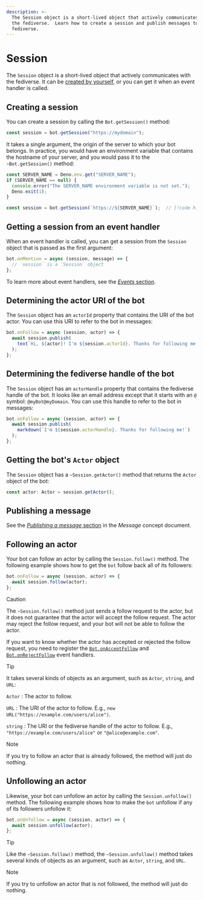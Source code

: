 ```yaml
---
description: >-
  The Session object is a short-lived object that actively communicates with
  the fediverse.  Learn how to create a session and publish messages to the
  fediverse.
---
```


Session
=======

The `Session` object is a short-lived object that actively communicates with
the fediverse.  It can be [created by yourself](#creating-a-session),
or you can get it when an event handler is called.


Creating a session
------------------

You can create a session by calling the `Bot.getSession()` method:

~~~~ typescript
const session = bot.getSession("https://mydomain");
~~~~

It takes a single argument, the origin of the server to which your bot belongs.
In practice, you would have an environment variable that contains the hostname
of your server, and you would pass it to the `~Bot.getSession()` method:

~~~~ typescript
const SERVER_NAME = Deno.env.get("SERVER_NAME");
if (SERVER_NAME == null) {
  console.error("The SERVER_NAME environment variable is not set.");
  Deno.exit(1);
}

const session = bot.getSession(`https://${SERVER_NAME}`);  // [!code highlight]
~~~~


Getting a session from an event handler
---------------------------------------

When an event handler is called, you can get a session from the `Session`
object that is passed as the first argument:

~~~~ typescript
bot.onMention = async (session, message) => {
  // `session` is a `Session` object
};
~~~~

To learn more about event handlers, see the [*Events* section](./events.md).


Determining the actor URI of the bot
------------------------------------

The `Session` object has an `actorId` property that contains the URI of the bot
actor.  You can use this URI to refer to the bot in messages:

~~~~ typescript
bot.onFollow = async (session, actor) => {
  await session.publish(
    text`Hi, ${actor}! I'm ${session.actorId}. Thanks for following me!`
  );
};
~~~~


Determining the fediverse handle of the bot
-------------------------------------------

The `Session` object has an `actorHandle` property that contains the fediverse
handle of the bot.  It looks like an email address except that it starts with
an `@` symbol: `@myBot@myDomain`.  You can use this handle to refer to the bot
in messages:

~~~~ typescript
bot.onFollow = async (session, actor) => {
  await session.publish(
    markdown(`I'm ${session.actorHandle}. Thanks for following me!`)
  );
};
~~~~


Getting the bot's `Actor` object
--------------------------------

The `Session` object has a `~Session.getActor()` method that returns the `Actor`
object of the bot:

~~~~ typescript
const actor: Actor = session.getActor();
~~~~


Publishing a message
--------------------

See the [*Publishing a message* section](./message.md#publishing-a-message)
in the *Message* concept document.


Following an actor
------------------

Your bot can follow an actor by calling the `Session.follow()` method.
The following example shows how to get the `bot` follow back all of its
followers:

~~~~ typescript
bot.onFollow = async (session, actor) => {
  await session.follow(actor);
};
~~~~

> [!CAUTION]
> The `~Session.follow()` method just sends a follow request to the actor,
> but it does not guarantee that the actor will accept the follow request.
> The actor may reject the follow request, and your bot will not be able to
> follow the actor.
>
> If you want to know whether the actor has accepted or rejected the follow
> request, you need to register
> the [`Bot.onAcceptFollow`](./events.md#accept-follow) and
> [`Bot.onRejectFollow`](./events.md#reject-follow) event handlers.

> [!TIP]
> It takes several kinds of objects as an argument, such as `Actor`, `string`,
> and `URL`:
>
> `Actor`
> :   The actor to follow.
>
> `URL`
> :   The URI of the actor to follow.
>     E.g., `new URL("https://example.com/users/alice")`.
>
> `string`
> :   The URI or the fediverse handle of the actor to follow.
>     E.g., `"https://example.com/users/alice"` or `"@alice@example.com"`.

> [!NOTE]
> If you try to follow an actor that is already followed, the method will just
> do nothing.


Unfollowing an actor
--------------------

Likewise, your bot can unfollow an actor by calling the `Session.unfollow()`
method.  The following example shows how to make the `bot` unfollow if any of
its followers unfollow it:

~~~~ typescript
bot.onUnfollow = async (session, actor) => {
  await session.unfollow(actor);
};
~~~~

> [!TIP]
> Like the `~Session.follow()` method, the `~Session.unfollow()` method takes
> several kinds of objects as an argument, such as `Actor`, `string`, and `URL`.

> [!NOTE]
> If you try to unfollow an actor that is not followed, the method will just
> do nothing.
